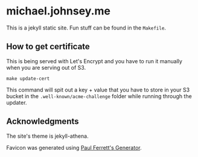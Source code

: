 # michael.johnsey.me

This is a jekyll static site. Fun stuff can be found in the `Makefile`.

## How to get certificate

This is being served with Let's Encrypt and you have to run it manually when you are serving out of S3.

```shell
make update-cert
```

This command will spit out a key + value that you have to store in your S3 bucket in the `.well-known/acme-challenge` folder while running through the updater.

## Acknowledgments

The site's theme is jekyll-athena.

Favicon was generated using [Paul Ferrett's Generator](https://paulferrett.com/fontawesome-favicon).
